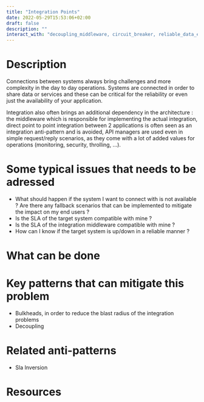 ```yaml
---
title: "Integration Points"
date: 2022-05-29T15:53:06+02:00
draft: false
description: ""
interact_with: "decoupling_middleware, circuit_breaker, reliable_data_exchange, traceability_of_data_flows"
---
```


# Description

Connections between systems always bring challenges and more complexity in the day to day operations. Systems are connected in order to share data or services and these can be critical for the reliability or even just the availability of your application.

Integration also often brings an additional dependency in the architecture : the middleware which is responsible for implementing the actual integration, direct point to point integration between 2 applications is often seen as an integration anti-pattern and is avoided, API managers are used even in simple request/reply scenarios, as they come with a lot of added values for operations (monitoring, security, throlling, ...).

# Some typical issues that needs to be adressed

- What should happen if the system I want to connect with is not available ? Are there any fallback scenarios that can be implemented to mitigate the impact on my end users ?
- Is the SLA of the target system compatible with mine ?
- Is the SLA of the integration middleware compatible with mine ?
- How can I know if the target system is up/down in a reliable manner ?

# What can be done

# Key patterns that can mitigate this problem

- Bulkheads, in order to reduce the blast radius of the integration problems
- Decoupling

# Related anti-patterns

- Sla Inversion

# Resources
